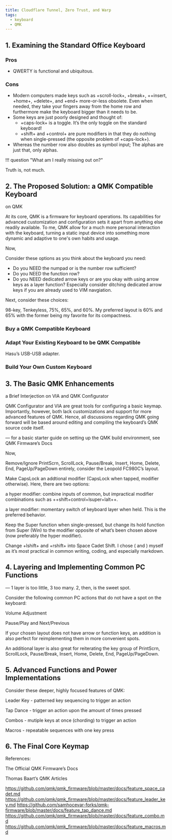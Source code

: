 ```yaml
---
title: Cloudflare Tunnel, Zero Trust, and Warp
tags:
  - keyboard
  - QMK
---
```


## 1. Examining the Standard Office Keyboard

### Pros
- QWERTY is functional and ubiquitous.

### Cons
- Modern computers made keys such as +scroll-lock+, +break+, ++insert, +home+, +delete+, and +end+ more-or-less obsolete. Even when needed, they take your fingers away from the home row and furthermore make the keyboard bigger than it needs to be. 
- Some keys are just poorly designed and thought of:
	- +caps-lock+ is a toggle. It’s the only toggle on the standard keyboard!
	- +shift+ and +control+ are pure modifiers in that they do nothing when single-pressed (the opposite problem of +caps-lock+).
- Whereas the number row also doubles as symbol input; The alphas are just that, only alphas.

!!! question "What am I really missing out on?"

Truth is, not much.

## 2. The Proposed Solution: a QMK Compatible Keyboard

on QMK

At its core, QMK is a firmware for keyboard operations. Its capabilities for advanced customization and configuration sets it apart from anything else readily available. To me, QMK allow for a much more personal interaction with the keyboard, turning a static input device into something more dynamic and adaptive to one's own habits and usage.

Now,

Consider these options as you think about the keyboard you need:
- Do you NEED the numpad or is the number row sufficient?
- Do you NEED the function row?
- Do you NEED dedicated arrow keys or are you okay with using arrow keys as a layer function? Especially consider ditching dedicated arrow keys if you are already used to VIM navgiation. 

Next, consider these choices:

98-key, Tenkeyless, 75%, 65%, and 60%. My preferred layout is 60% and 65% with the former being my favorite for its compactness.


### Buy a QMK Compatible Keyboard

### Adapt Your Existing Keyboard to be QMK Compatible
Hasu’s USB-USB adapter. 
### Build Your Own Custom Keyboard

## 3. The Basic QMK Enhancements

a Brief Interjection on VIA and QMK Configurator

QMK Configurator and VIA are great tools for configuring a basic keymap. Importantly, however, both lack customizations and support for more advanced features of QMK. Hence, all discussions regarding QMK going forward will be based around editing and compiling the keyboard’s QMK source code itself. 

— for a basic starter guide on setting up the QMK build environment, see QMK Firmware’s Docs

Now,

Remove/Ignore PrintScrn, ScrollLock, Pause/Break, Insert, Home, Delete, End, PageUp/PageDown entirely, consider the Leopold FC980C’s layout.

Make CapsLock an addtional modifier (CapsLock when tapped, modifier otherwise). Here, there are two options:

a hyper modifier: combine inputs of common, but impractical modifier combinations such as ++shift+control+lsuper+lalt++.

a layer modifier: momentary switch of keyboard layer when held. This is the preferred behavior.

Keep the Super function when single-pressed, but change its hold function from Super (Win) to the modifier opposite of what’s been chosen above (now preferably the hyper modifier).

Change +lshift+ and +rshift+ into Space Cadet Shift. I chose ( and ) myself as it’s most practical in common writing, coding, and especially markdown.

## 4. Layering and Implementing Common PC Functions

— 1 layer is too little, 3 too many. 2, then, is the sweet spot.

Consider the following common PC actions that do not have a spot on the keyboard:

Volume Adjustment

Pause/Play and Next/Previous

If your chosen layout does not have arrow or function keys, an addition is also perfect for reimplementing them in more convenient spots.

An additional layer is also great for reiterating the key group of PrintScrn, ScrollLock, Pause/Break, Insert, Home, Delete, End, PageUp/PageDown.

## 5. Advanced Functions and Power Implementations

Consider these deeper, highly focused features of QMK:

Leader Key - patterned key sequencing to trigger an action

Tap Dance - trigger an action upon the amount of times pressed

Combos - mutiple keys at once (chording) to trigger an action

Macros - repeatable sequences with one key press

## 6. The Final Core Keymap

References:

The Official QMK Firmware’s Docs

Thomas Baart’s QMK Articles


https://github.com/qmk/qmk_firmware/blob/master/docs/feature_space_cadet.md
https://github.com/qmk/qmk_firmware/blob/master/docs/feature_leader_key.md
https://github.com/samhocevar-forks/qmk-firmware/blob/master/docs/feature_tap_dance.md
https://github.com/qmk/qmk_firmware/blob/master/docs/feature_combo.md
https://github.com/qmk/qmk_firmware/blob/master/docs/feature_macros.md